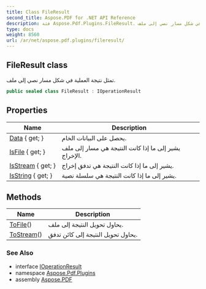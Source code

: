 ```yaml
---
title: Class FileResult
second_title: Aspose.PDF for .NET API Reference
description: فئة Aspose.Pdf.Plugins.FileResult. تمثل نتيجة العملية في شكل مسار نصي إلى ملف
type: docs
weight: 8560
url: /ar/net/aspose.pdf.plugins/fileresult/
---
```

## FileResult class

تمثل نتيجة العملية في شكل مسار نصي إلى ملف.

```csharp
public sealed class FileResult : IOperationResult
```

## Properties

| Name | Description |
| --- | --- |
| [Data](../../aspose.pdf.plugins/fileresult/data/) { get; } | يحصل على البيانات الخام. |
| [IsFile](../../aspose.pdf.plugins/fileresult/isfile/) { get; } | يشير إلى ما إذا كانت النتيجة هي مسار إلى ملف الإخراج. |
| [IsStream](../../aspose.pdf.plugins/fileresult/isstream/) { get; } | يشير إلى ما إذا كانت النتيجة هي تدفق إخراج. |
| [IsString](../../aspose.pdf.plugins/fileresult/isstring/) { get; } | يشير إلى ما إذا كانت النتيجة هي سلسلة نصية. |

## Methods

| Name | Description |
| --- | --- |
| [ToFile](../../aspose.pdf.plugins/fileresult/tofile/)() | يحاول تحويل النتيجة إلى ملف. |
| [ToStream](../../aspose.pdf.plugins/fileresult/tostream/)() | يحاول تحويل النتيجة إلى كائن تدفق. |

### See Also

* interface [IOperationResult](../ioperationresult/)
* namespace [Aspose.Pdf.Plugins](../../aspose.pdf.plugins/)
* assembly [Aspose.PDF](../../)